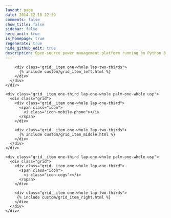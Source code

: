 ```yaml
---
layout: page
date: 2014-12-18 22:39
comments: false
show_title: false
sidebar: false
hero_unit: true
is_homepage: true
regenerate: true
hide_github_edit: true
description: Open-source power management platform running on Python 3. Monitor, manage power generation, usage and trading.
---
```

<div class="frontpage">
  <div class="grid">
    <div class="grid__item one-third lap-one-whole palm-one-whole usp">
      <div class="grid">
        <div class="grid__item one-whole lap-one-third">
          <span class="icon">
            <i class="icon-eye-open"></i>
          </span>
        </div>

        <div class="grid__item one-whole lap-two-thirds">
          {% include custom/grid_item_left.html %}
        </div>
      </div>
    </div>

    <div class="grid__item one-third lap-one-whole palm-one-whole usp">
      <div class="grid">
        <div class="grid__item one-whole lap-one-third">
          <span class="icon">
            <i class="icon-mobile-phone"></i>
          </span>
        </div>

        <div class="grid__item one-whole lap-two-thirds">
          {% include custom/grid_item_middle.html %}
        </div>
      </div>
    </div>

    <div class="grid__item one-third lap-one-whole palm-one-whole usp">
      <div class="grid">
        <div class="grid__item one-whole lap-one-third">
          <span class="icon">
            <i class="icon-cogs"></i>
          </span>
        </div>

        <div class="grid__item one-whole lap-two-thirds">
         {% include custom/grid_item_right.html %}
        </div>
      </div>
    </div>
  </div>
</div>
